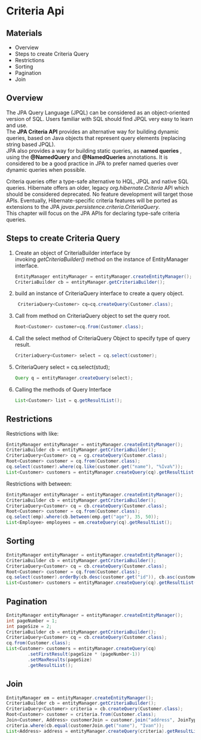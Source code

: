 # Criteria Api

## Materials

- Overview
- Steps to create Criteria Query
- Restrictions
- Sorting
- Pagination
- Join

## Overview

The JPA Query Language (JPQL) can be considered as an object-oriented version of SQL. Users familiar with SQL should find JPQL very easy to learn and use.  
The **JPA Criteria API** provides an alternative way for building dynamic queries, based on Java objects that represent query elements (replacing string based JPQL).  
JPA also provides a way for building static queries, as **named queries** , using the **@NamedQuery** and **@NamedQueries** annotations. It is considered to be a good practice in JPA to prefer named queries over dynamic queries when possible.

Criteria queries offer a type-safe alternative to HQL, JPQL and native SQL queries. Hibernate offers an older, legacy _org.hibernate.Criteria_ API which should be considered deprecated. No feature development will target those APIs. Eventually, Hibernate-specific criteria features will be ported as extensions to the JPA _javax.persistence.criteria.CriteriaQuery_.  
This chapter will focus on the JPA APIs for declaring type-safe criteria queries.

## Steps to create Criteria Query

1. Create an object of CriteriaBuilder interface by invoking _getCriteriaBuilder()_ method on the instance of EntityManager interface.  
    
    ```java
    EntityManager entityManager = entityManager.createEntityManager();
    CriteriaBuilder cb = entityManager.getCriteriaBuilder();
    ```
    
2. build an instance of CriteriaQuery interface to create a query object.
    
    ```java
     CriteriaQuery<Customer> cq=cq.createQuery(Customer.class);  
    ```
    
3. Call from method on CriteriaQuery object to set the query root.
    
    ```java
    Root<Customer> customer=cq.from(Customer.class);
    ```
    
4. Call the select method of CriteriaQuery Object to specify type of query result.
    
    ```java
    CriteriaQuery<Customer> select = cq.select(customer);
    ```
    
5. CriteriaQuery select = cq.select(stud);
    
    ```java
    Query q = entityManager.createQuery(select);  
    ```
    
6. Calling the methods of Query Interface
    
    ```java
    List<Customer> list = q.getResultList(); 
    ```
    

## Restrictions

Restrictions with like:

```java
EntityManager entityManager = entityManager.createEntityManager();
CriteriaBuilder cb = entityManager.getCriteriaBuilder();
CriteriaQuery<Customer> cq = cg.createQuery(Customer.class);
Root<Customer> customer = cq.from(Customer.class);
cq.select(customer).where(cq.like(customer.get("name"), "%Iva%"));
List<Customer> customers = entityManager.createQuery(cq).getResultList();
```

Restrictions with between:

```java
EntityManager entityManager = entityManager.createEntityManager();
CriteriaBuilder cb = entityManager.getCriteriaBuilder();
CriteriaQuery<Customer> cq = cb.createQuery(Customer.class);
Root<Customer> customer = cq.from(Customer.class);
cq.select(emp).where(cb.between(emp.get("age"), 35, 50));
List<Employee> employees = em.createQuery(cq).getResultList();
```

## Sorting

```java
EntityManager entityManager = entityManager.createEntityManager();
CriteriaBuilder cb = entityManager.getCriteriaBuilder();
CriteriaQuery<Customer> cq = cb.createQuery(Customer.class);
Root<Customer> customer = cq.from(Customer.class);
cq.select(customer).orderBy(cb.desc(customer.get("id")), cb.asc(customer.get("name")));
List<Customer> customers = entityManager.createQuery(cq).getResultList();
```

## Pagination

```java
EntityManager entityManager = entityManager.createEntityManager();
int pageNumber = 1;
int pageSize = 2;
CriteriaBuilder cb = entityManager.getCriteriaBuilder();
CriteriaQuery<Customer> cq = cb.createQuery(Customer.class);
cq.from(Customer.class);
List<Customer> customers = entityManager.createQuery(cq)
        .setFirstResult(pageSize * (pageNumber-1))
        .setMaxResults(pageSize)
        .getResultList();
```

## Join

```java
EntityManager em = entityManager.createEntityManager();
CriteriaBuilder cb = entityManager.getCriteriaBuilder();
CriteriaQuery<Customer> criteria = cb.createQuery(Customer.class);
Root<Customer> customer = criteria.from(Customer.class);
Join<Customer, Address> customerJoin = customer.join("address", JoinType.INNER);
criteria.where(cb.equal(customerJoin.get("name"), "Ivan"));
List<Address> address = entityManager.createQuery(criteria).getResultList();
```